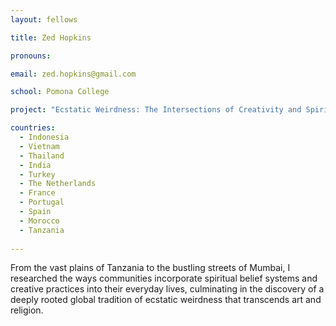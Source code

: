```yaml
---
layout: fellows

title: Zed Hopkins

pronouns: 

email: zed.hopkins@gmail.com

school: Pomona College

project: "Ecstatic Weirdness: The Intersections of Creativity and Spirituality"

countries:
  - Indonesia
  - Vietnam
  - Thailand
  - India
  - Turkey
  - The Netherlands
  - France
  - Portugal
  - Spain
  - Morocco
  - Tanzania
  
---
```


From the vast plains of Tanzania to the bustling streets of Mumbai, I researched the ways communities incorporate spiritual belief systems and creative practices into their everyday lives, culminating in the discovery of a deeply rooted global tradition of ecstatic weirdness that transcends art and religion.